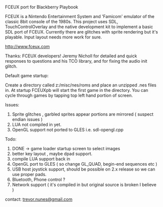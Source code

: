 FCEUX port for Blackberry Playbook  

FCEUX is a Nintendo Entertainment System and 'Famicom' emulator of the classic 8bit console of the 1980s. 
This project uses SDL, TouchControlOverlay and the native development kit to implement a basic SDL port of FCEUX.
Currently there are glitches with sprite rendering but it's playable.  Input layout needs more work for sure.

http://www.fceux.com

Thanks:  FCEUX developers! 
         Jeremy Nicholl for detailed and quick responses to questions and his TCO library, and for fixing the audio init glitch.
         
Default game startup:

Create a directory called z:/misc/nes/roms and place an unzipped .nes files in.  At startup FCEUXpb will start the first game in the directory. You can cycle through games by tapping top left hand portion of screen.

         

Issues:

1. Sprite glitches , garbled sprites appear portions are mirrored ( suspect endian issues )
2. LUA not compiled in yet.
3. OpenGL support not ported to GLES i.e. sdl-opengl.cpp 


Todo:

1. DONE -> game loader startup screen to select  images 
2. better key layout , maybe dpad support.
3. compile LUA support back in
4. OpenGL port to GLES ( so change GL_QUAD, begin-end sequences etc )
5. USB host joystick support, should be possible on 2.x release so we can use proper pads.
6. Bluetooth, Phone control ?
7. Network support ( it's compiled in but original source is broken I believe )
 
 
contact: trevor.nunes@gmail.com
 
 
 
